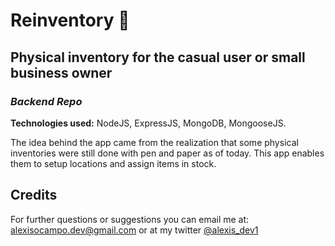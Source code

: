 
# Reinventory :construction_worker:
## Physical inventory for the casual user or small business owner 
### *Backend Repo*
**Technologies used:** NodeJS, ExpressJS, MongoDB, MongooseJS.

The idea behind the app came from the realization that some physical inventories were still done with pen and paper as of today. This app enables them to setup locations and assign items in stock.

## Credits

For further questions or suggestions you can email me at: [alexisocampo.dev@gmail.com](mailto:alexisocampo.dev@gmail.com) or at my twitter [@alexis_dev1](https://twitter.com/alexis_dev1)